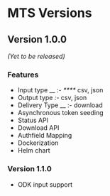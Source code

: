 # MTS Versions

## Version 1.0.0&#x20;

_(Yet to be released)_

### Features

* Input type __ :- _****_ csv, json
* Output type _:-_ csv, json
* Delivery Type __ :- download
* Asynchronous token seeding
* Status API
* Download API
* Authfield Mapping
* Dockerization
* Helm chart

### Version 1.1.0

* ODK input support
